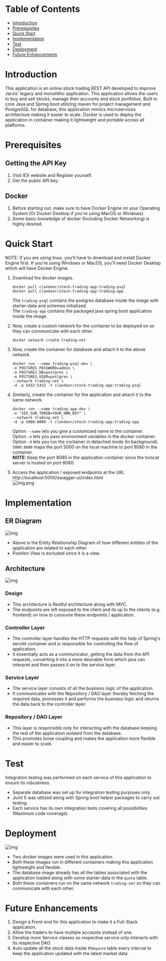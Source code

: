 # Table of Contents
* [Introduction](#introduction)
* [Prerequisites](#prerequisites)
* [Quick Start](#quick-start)
* [Implementation](#implementation)
* [Test](#test)
* [Deployment](#deployment)
* [Future Enhancements](#future-enhancements)

# Introduction
This application is an online stock trading REST API developed to improve Jarvis' legacy and monolithic application. This application allows the users to buy and sell stocks, manage their accounts and stock portfolios. Built in core Java and Spring boot utilizing maven for project management and PostgreSQL for database, this application mimics microservices architecture making it easier to scale. Docker is used to deploy the application in container making it lightweight and portable across all platforms.

# Prerequisites
## Getting the API Key
1. Visit IEX website and Register yourself.
2. Get the public API key.

## Docker
1. Before starting out, make sure to have Docker Engine on your Operating System (Or Docker Desktop if you're using MacOS or Windows).
2. Some basic knowledge of docker (Including Docker Networking) is highly desired.

# Quick Start
NOTE: If you are using linux, you'll have to download and install Docker Engine first. If you're using Windows or MacOS, you'll need Docker Desktop which will have Docker Engine.
1. Download the docker images. <br>
   ```
   docker pull clandoor/stock-trading-app:trading-psql
   docker pull clandoor/stock-trading-app:trading-app
    ```
   The `trading-psql` contains the postgres database inside the image with starter-data and schemas initialized. <br>
   The `trading-app` contains the packaged java spring boot application inside the image.

2. Now, create a custom network for the container to be deployed on so they can communicate with each other. <br>
   ```
   docker network create trading-net
   ```
   
3. Now, create the container for database and attach it to the above network.
   ```
   docker run --name trading-psql-dev \
   -e POSTGRES_PASSWORD=admin \
   -e POSTGRES_DB=postgres \
   -e POSTGRES_USER=postgres \
   --network trading-net \
   -d -p 5432:5432 -t clandoor/stock-trading-app:trading-psql
   ```
   
4. Similarly, create the container for the application and attach it to the same network.
   ```
   docker run --name trading-app-dev \
   -e "IEX_SUB_TOKEN=YOUR_OWN_KEY" \
   --network trading-net \
   -d -p 5000:8080 -t clandoor/stock-trading-app:trading-app
   ```
   
   Option `--name` lets you give a customized name to the container. <br>
   Option `-e` lets you pass environment variables in the docker container. <br>
   Option `-d` lets you run the container in detached mode (In background). <br>
   `5000:8080` maps the port 5000 on the local machine to port 8080 in the container. <br>
   **NOTE:** Keep the port 8080 in the application container since the tomcat server is hosted on port 8080.

5. Access the application / exposed endpoints at the URL http://localhost:5000/swagger-ui/index.html <br>
   ![img.png](trading/assets/swagger.png)
   
# Implementation
## ER Diagram 
![img](trading/assets/er_diagram.png)
- Above is the Entity Relationship Diagram of how different entities of the application are related to each other.
- Position View is excluded since it is a view.
## Architecture 
![img](trading/assets/architecture.png)
### Design
- This architecture is Restful architecture along with MVC. 
- The endpoints are left exposed to the client and its up to the clients (e.g. frontend) on how to consume these endpoints / application.
### Controller Layer
- The controller layer handles the HTTP requests with the help of Spring's servlet container and is responsible for controlling the flow of application. 
- It essentially acts as a communicator, getting the data from the API requests, converting it into a more desirable form which java can interpret and then passes it on to the service layer.
### Service Layer
- The service layer consists of all the business logic of the application. 
- It communicates with the Repository / DAO layer thereby fetching the required data, processes it and performs the business logic and returns the data back to the controller layer.
### Repository / DAO Layer
- This layer is responsible only for interacting with the database keeping the rest of the application isolated from the database. 
- This promotes loose coupling and makes the application more flexible and easier to scale.

# Test
Integration testing was performed on each service of this application to ensure its robustness.
- Separate database was set up for integration testing purposes only.
- Junit 5 was utilized along with Spring boot helper packages to carry out testing.
- Each service has its own integration tests covering all possibilities (Maximum code coverage).

# Deployment
![img](trading/assets/depolyment.png)
- Two docker images were used in this application.
- Both these images run in different containers making this application lightweight and flexible.
- The database image already has all the tables associated with the application loaded along with some starter-data in the `quote` table.
- Both these containers run on the same network `trading-net` so they can communicate with each other.

# Future Enhancements
1. Design a Front-end for this application to make it a Full-Stack application.
2. Allow the traders to have multiple accounts instead of one.
3. Develop more Service classes so respective service only interacts with its respective DAO.
4. Auto update all the stock data inside the`quote` table every interval to keep the application updated with the latest market data.
